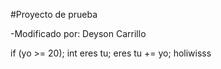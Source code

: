 #Proyecto de prueba

-Modificado por: Deyson Carrillo

if (yo >= 20);
int eres tu;
eres tu += yo;
holiwisss
